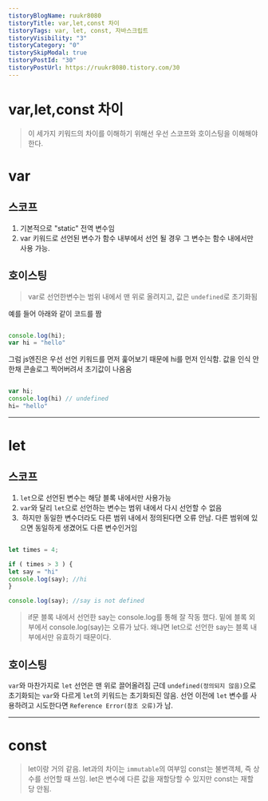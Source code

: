 ```yaml
---
tistoryBlogName: ruukr8080
tistoryTitle: var,let,const 차이
tistoryTags: var, let, const, 자바스크립트
tistoryVisibility: "3"
tistoryCategory: "0"
tistorySkipModal: true
tistoryPostId: "30"
tistoryPostUrl: https://ruukr8080.tistory.com/30
---
```

# var,let,const 차이

> 이 세가지 키워드의 차이를 이해하기 위해선 우선 스코프와 호이스팅을 이해해야한다.


# var
## 스코프
 
1.  기본적으로 "static" 전역 변수임
2. var 키워드로 선언된 변수가 함수 내부에서 선언 될 경우 그 변수는 함수 내에서만 사용 가능.

## 호이스팅
 >var로 선언한변수는 범위 내에서 맨 위로 올려지고, 값은 `undefined`로 초기화됨

예를 들어 아래와 같이 코드를 짬
```js

console.log(hi);
var hi = "hello"

```

그럼 js엔진은 우선 선언 키워드를 먼저 훑어보기 때문에 hi를 먼저 인식함. 값을 인식 안한채 콘솔로그 찍어버려서 초기값이 나옴옴
```js

var hi;
console.log(hi) // undefined
hi= "hello"

```


___


# let

## 스코프

1. `let`으로 선언된 변수는 해당 블록 내에서만 사용가능
2. `var`와 달리 `let`으로 선언하는 변수는 범위 내에서 다시 선언할 수 없음
3.  하지만 동일한 변수더라도 다른 범위 내에서 정의된다면 오류 안남. 다른 범위에 있으면 동일하게 생겼어도 다른 변수인거임

```js

let times = 4;

if ( times > 3 ) {
let say = "hi" 
console.log(say); //hi
}

console.log(say); //say is not defined 
```

> if문 블록 내에서 선언한 say는 console.log를 통해 잘 작동 했다.
> 밑에  블록 외부에서 console.log(say)는 오류가 났다.
> 왜냐면 let으로 선언한 say는 블록 내부에서만 유효하기 때문이다.

## 호이스팅
`var`와 마찬가지로 `let` 선언은 맨 위로 끌어올려짐
근데 `undefined(정의되지 않음)`으로 초기화되는 `var`와 다르게 `let`의 키워드는 초기화되진 않음. 선언 이전에 `let` 변수를 사용하려고 시도한다면 `Reference Error(참조 오류)`가 남.


---

# const 

>let이랑 거의 같음.
>let과의 차이는 `immutable`의 여부임 const는 불변객체, 즉 상수를 선언할 때 쓰임. let은 변수에 다른 값을 재할당할 수 있지만 const는 재할당 안됨.


